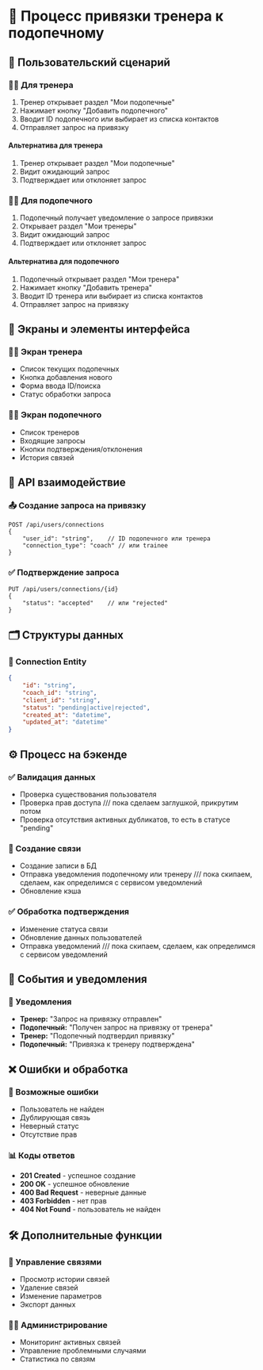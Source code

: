 # 🤝 Процесс привязки тренера к подопечному

## 👥 Пользовательский сценарий

### 🏋️‍♂️ Для тренера

1. Тренер открывает раздел "Мои подопечные"
2. Нажимает кнопку "Добавить подопечного"
3. Вводит ID подопечного или выбирает из списка контактов
4. Отправляет запрос на привязку

#### Альтернатива для тренера

1. Тренер открывает раздел "Мои подопечные"
2. Видит ожидающий запрос
3. Подтверждает или отклоняет запрос

### 🏃‍♂️ Для подопечного

1. Подопечный получает уведомление о запросе привязки
2. Открывает раздел "Мои тренеры"
3. Видит ожидающий запрос
4. Подтверждает или отклоняет запрос

#### Альтернатива для подопечного

1. Подопечный открывает раздел "Мои тренера"
2. Нажимает кнопку "Добавить тренера"
3. Вводит ID тренера или выбирает из списка контактов
4. Отправляет запрос на привязку

## 📱 Экраны и элементы интерфейса

### 🏋️‍♂️ Экран тренера

- Список текущих подопечных
- Кнопка добавления нового
- Форма ввода ID/поиска
- Статус обработки запроса

### 🏃‍♂️ Экран подопечного

- Список тренеров
- Входящие запросы
- Кнопки подтверждения/отклонения
- История связей

## 🔌 API взаимодействие

### 📤 Создание запроса на привязку

```http
POST /api/users/connections
{
    "user_id": "string",    // ID подопечного или тренера
    "connection_type": "coach" // или trainee
}
```

### ✅ Подтверждение запроса

```http
PUT /api/users/connections/{id}
{
    "status": "accepted"    // или "rejected"
}
```

## 🗂️ Структуры данных

### 🔗 Connection Entity

```json
{
    "id": "string",
    "coach_id": "string",
    "client_id": "string",
    "status": "pending|active|rejected",
    "created_at": "datetime",
    "updated_at": "datetime"
}
```

## ⚙️ Процесс на бэкенде

### ✅ Валидация данных

- Проверка существования пользователя
- Проверка прав доступа /// пока сделаем заглушкой, прикрутим потом
- Проверка отсутствия активных дубликатов, то есть в статусе "pending"

### 🔗 Создание связи

- Создание записи в БД
- Отправка уведомления подопечному или тренеру /// пока скипаем, сделаем, как определимся с сервисом уведомлений
- Обновление кэша

### ✅ Обработка подтверждения

- Изменение статуса связи
- Обновление данных пользователей
- Отправка уведомлений /// пока скипаем, сделаем, как определимся с сервисом уведомлений

## 🔔 События и уведомления

### 📢 Уведомления

- **Тренер:** "Запрос на привязку отправлен"
- **Подопечный:** "Получен запрос на привязку от тренера"
- **Тренер:** "Подопечный подтвердил привязку"
- **Подопечный:** "Привязка к тренеру подтверждена"

## ❌ Ошибки и обработка

### 🚫 Возможные ошибки

- Пользователь не найден
- Дублирующая связь
- Неверный статус
- Отсутствие прав

### 📊 Коды ответов

- **201 Created** - успешное создание
- **200 OK** - успешное обновление
- **400 Bad Request** - неверные данные
- **403 Forbidden** - нет прав
- **404 Not Found** - пользователь не найден

## 🛠️ Дополнительные функции

### 🔧 Управление связями

- Просмотр истории связей
- Удаление связей
- Изменение параметров
- Экспорт данных

### 👨‍💼 Администрирование

- Мониторинг активных связей
- Управление проблемными случаями
- Статистика по связям
